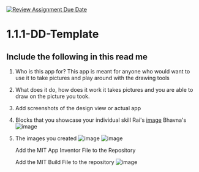 [![Review Assignment Due Date](https://classroom.github.com/assets/deadline-readme-button-22041afd0340ce965d47ae6ef1cefeee28c7c493a6346c4f15d667ab976d596c.svg)](https://classroom.github.com/a/bZsi-UTd)
# 1.1.1-DD-Template

## Include the following in this read me

1. Who is this app for?
   This app is meant for anyone who would want to use it to take pictures and play around with the drawing tools
1. What does it do, how does it work
   it takes pictures and you are able to draw on the picture you took. 
1. Add screenshots of the design view or actual app
1. Blocks that you showcase your individual skill
   Rai's [image](https://github.com/user-attachments/assets/c6728143-6971-4ffb-be1d-7a943bed0ff7)
   Bhavna's ![image](https://github.com/user-attachments/assets/7a6e0825-b86a-47b2-8b63-e139f7f9f21b)

1. The images you created
 ![image](https://github.com/user-attachments/assets/90a57006-19f4-43de-8c5a-80e9cdffd974)
  ![image](https://github.com/user-attachments/assets/faa03f18-4721-43b6-94d4-45cc717ea807)

   Add the MIT App Inventor File to the Repository

   Add the MIT Build File to the repository
   ![image](https://github.com/user-attachments/assets/be45fa0f-57c2-408c-97dc-2e61eebf5987)


